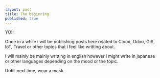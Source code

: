 ```yaml
---
layout: post
title: The beginning
published: true
---
```


YO!!

Once in a while i will be publishing posts here related to Cloud, Odoo, GIS, IoT, Travel or other topics that i feel like writting about.

I will mainly be mainly writting in english however i might write in japanese or other languages depending on the mood or the topic.


Untill next time, wear a mask.
